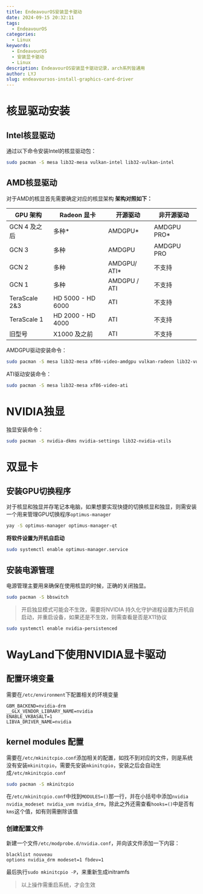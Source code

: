 ```yaml
---
title: EndeavourOS安装显卡驱动
date: 2024-09-15 20:32:11
tags:
  - EndeavourOS
categories:
  - Linux
keywords:
  - EndeavourOS
  - 安装显卡驱动
  - Linux
description: EndeavourOS安装显卡驱动记录，arch系列皆通用
author: LYJ
slug: endeavoursos-install-graphics-card-driver
---
```

# 核显驱动安装
## Intel核显驱动
通过以下命令安装Intel的核显驱动包：
```bash
sudo pacman -S mesa lib32-mesa vulkan-intel lib32-vulkan-intel
```
## AMD核显驱动
对于AMD的核显首先需要确定对应的核显架构
**架构对照如下：**

| GPU 架构        | Radeon 显卡         | 开源驱动         | 非开源驱动       |
| ------------- | ----------------- | ------------ | ----------- |
| GCN 4 及之后     | 多种*               | AMDGPU*      | AMDGPU PRO* |
| GCN 3         | 多种                | AMDGPU       | AMDGPU PRO  |
| GCN 2         | 多种                | AMDGPU/ ATI* | 不支持         |
| GCN 1         | 多种                | AMDGPU / ATI | 不支持         |
| TeraScale 2&3 | HD 5000 - HD 6000 | ATI          | 不支持         |
| TeraScale 1   | HD 2000 - HD 4000 | ATI          | 不支持         |
| 旧型号           | X1000 及之前         | ATI          | 不支持         |
AMDGPU驱动安装命令：
```bash
sudo pacman -S mesa lib32-mesa xf86-video-amdgpu vulkan-radeon lib32-vulkan-radeon
```
ATI驱动安装命令：
```bash
sudo pacman -S mesa lib32-mesa xf86-video-ati
```
# NVIDIA独显
独显安装命令：
```bash
sudo pacman -S nvidia-dkms nvidia-settings lib32-nvidia-utils
```
# 双显卡
## 安装GPU切换程序
对于核显和独显并存笔记本电脑，如果想要实现快捷的切换核显和独显，则需安装一个用来管理GPU切换程序`optimus-manager`
```bash
yay -S optimus-manager optimus-manager-qt
```
**将软件设置为开机自启动**
```bash
sudo systemctl enable optimus-manager.service
```
## 安装电源管理
电源管理主要用来确保在使用核显的时候，正确的关闭独显。
```bash
sudo pacman -S bbswitch
```

> 开启独显模式可能会不生效，需要将NVIDIA 持久化守护进程设置为开机自启动，并重启设备，如果还是不生效，则需查看是否是X11协议

```bash
sudo systemctl enable nvidia-persistenced
```
# WayLand下使用NVIDIA显卡驱动
## 配置环境变量
需要在`/etc/environment`下配置相关的环境变量
```shell
GBM_BACKEND=nvidia-drm
__GLX_VENDOR_LIBRARY_NAME=nvidia
ENABLE_VKBASALT=1
LIBVA_DRIVER_NAME=nvidia
```
## kernel modules 配置
需要在`/etc/mkinitcpio.conf`添加相关的配置，如找不到对应的文件，则是系统没有安装`mkinitcpio`，需要先安装`mkinitcpio`，安装之后会自动生成`/etc/mkinitcpio.conf`
```bash
sudo pacman -S mkinitcpio
```
在`/etc/mkinitcpio.conf`中找到`MODULES=()`那一行，并在小括号中添加`nvidia nvidia_modeset nvidia_uvm nvidia_drm`，除此之外还需查看`hooks=()`中是否有`kms`这个值，如有则需删除该值
### 创建配置文件
新建一个文件`/etc/modprobe.d/nvidia.conf`，并向该文件添加一下内容：
```shell
blacklist nouveau
options nvidia_drm modeset=1 fbdev=1
```
最后执行`sudo mkinitcpio -P`，来重新生成initramfs
>以上操作需重启系统，才会生效
